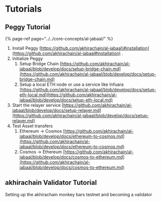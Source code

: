 # Tutorials

## Peggy Tutorial

{% page-ref page="../../core-concepts/al-jabaal/" %}

1. Install Peggy [https://github.com/akhirachain/al-jabaal\#installation](https://github.com/akhirachain/al-jabaal#installation) . 
2. Initialize Peggy 
   1. Setup Bridge Chain [https://github.com/akhirachain/al-jabaal/blob/develop/docs/setup-bridge-chain.md](https://github.com/akhirachain/al-jabaal/blob/develop/docs/setup-bridge-chain.md)
   2. Setup a local ETH node or use a service like Infuara [https://github.com/akhirachain/al-jabaal/blob/develop/docs/setup-eth-local.md](https://github.com/akhirachain/al-jabaal/blob/develop/docs/setup-eth-local.md) 
3. Start the relayer service [https://github.com/akhirachain/al-jabaal/blob/develop/docs/setup-relayer.md](https://github.com/akhirachain/al-jabaal/blob/develop/docs/setup-relayer.md)
4. Test Asset transfers
   1. Ethereum -&gt; Cosmos [https://github.com/akhirachain/al-jabaal/blob/develop/docs/ethereum-to-cosmos.md](https://github.com/akhirachain/al-jabaal/blob/develop/docs/ethereum-to-cosmos.md)
   2. Cosmos -&gt; Ethereum [https://github.com/akhirachain/al-jabaal/blob/develop/docs/cosmos-to-ethereum.md](https://github.com/akhirachain/al-jabaal/blob/develop/docs/cosmos-to-ethereum.md)



## akhirachain Validator Tutorial

Setting up the akhirachain monkey bars testnet and becoming a validator








